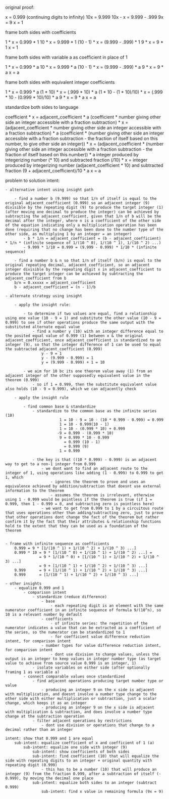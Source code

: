original proof:

x = 0.999 (continuing digits to infinity)
10x = 9.999
10x - x = 9.999 - .999
9x = 9
x = 1

frame both sides with coefficients

1 * x = 0.999 * 1
10 * x = 9.999 * 1
(10 - 1) * x = (9.999 - .999) * 1
9 * x = 9 * 1
x = 1

frame both sides with variable a as coefficient in place of 1

1 * x = 0.999 * a
10 * x = 9.999 * a
(10 - 1) * x = (9.999 - .999) * a
9 * x = 9 * a
x = a

frame both sides with equivalent integer coefficients

1 * x = 0.999 * a
(1 * 10) * x = (.999 * 10) * a
(1 * 10 - (1 * 10)/10) * x = (.999 * 10 - (0.999 * 10)/10) * a
9 * x = 9 * a
x = a

standardize both sides to language

coefficient * x = adjacent_coefficient * a
(coefficient * number giving other side an integer accessible with a fraction subtraction) * x = (adjacent_coefficient * number giving other side an integer accessible with a fraction subtraction) * a
(coefficient * (number giving other side an integer accessible with a fraction subtraction - the fraction of itself based on this number, to give other side an integer)) * x = (adjacent_coefficient * (number giving other side an integer accessible with a fraction subtraction  - the fraction of itself based on this number)) * a
integer produced by integerizing number (* 10) and subtracted fraction (/10) * x = integer produced by integerizing number (adjacent_coefficient * 10) and subtracted fraction (9 + adjacent_coefficient)/10 * a
x = a

problem to solution intent:

	- alternative intent using insight path

		- find a number b (9.999) so that 1/n of itself is equal to the original adjacent_coefficient (0.999) so an adjacent integer (9) divisible by the repeating digit (9) to produce the target integer (1) (after moving one decimal to produce the integer) can be achieved by subtracting the adjacent_coefficient, given that 1/n of b will be the decimal after the integer, where n is a coefficient of the other side of the equation indicating only a multiplication operation has been done (requiring that no change has been done to the number type of the other side, as multiplying 1 by an integer = an integer)
			- b * 1/n = adjacent_coefficient = (b - adjacent_coefficient) * 1/n * (infinite sequence of 1/(10 ^ 0), 1/(10 ^ 1), 1/(10 ^ 2) ...)
			- 9.999 * 1/10 = 0.999 = (9.999 - 0.999) * 1/10 * (infinite sequence)

		- find a number b & n so that 1/n of itself (b/n) is equal to the original repeating decimal, adjacent_coefficient, so an adjacent integer divisible by the repeating digit x in adjacent_coefficient to produce the target integer can be achieved by subtracting the adjacent_coefficient from b
		b/n = 0.xxxxx = adjacent_coefficient
		b - adjacent_coefficient = (n - 1)/b

	- alternate strategy using insight 

		- apply the insight rule:

			- to determine if two values are equal, find a relationship using one value (10 - 9 = 1) and substitute the other value (10 - 9 = 0.999) to see if other operations produce the same output with the substituted alternate equal value
				- find a number y (10) with an integer difference equal to the posited equal value of 0.999 (1) between x & the original adjacent_coefficient, once adjacent_coefficient is standardized to an integer (9), so that the integer difference of 1 can be used to equal the subtracted adjacent_coefficient (0.999)
					y - 9 = 1
					y - (9.999 - 0.999) = 1
					y = (9.999 - 0.999) + 1 = 10

			- we aim for 10 bc its one theorem value away (1) from an adjacent integer of the other supposedly equivalent value in the theorem (0.999)
				- so if 1 = 0.999, then the substitute equivalent value also holds (10 - 9 = 0.999), which we can adjacently check

		- apply the insight rule

			- find common base & standardize
				- standardize to the common base as the infinite series (10)
							1 = 10 - 9 = 10 - (10 * 0.999 - 0.999) = 0.999
					        1 = 10 - 0.999(10 - 1) 
					        1 = 10 - (0.999 * 10) + 0.999
						   -9 = 0.999 - (0.999 * 10)
							9 = 0.999 * 10 - 0.999 
							  = 0.999 (10 - 1)
							  = 0.999 (9)
							1 = 0.999

				- the key is that ((10 * 0.999) - 0.999) is an adjacent way to get to a non-1 integer from 0.999 
					- we dont want to find an adjacent route to the integer of 1, using operations like adding (1 - 0.999) to 0.999 to get 1, which 
						- ignores the theorem to prove and uses an equivalence achieved by addition/subtraction that doesnt use external information to the theorem
						- assumes the theorem is irrelevant, otherwise using 1 - 0.999 would be pointless if the theorem is true (if 1 = 0.999, then 1 - 0.999 = 0, and subtracting zero is pointless here)
					- we want to get from 0.999 to 1 by a circuitous route that uses operations other than adding/subtracting zero, just to prove that other operations dont change the fact of the theorem but rather confirm it by the fact that their attributes & relationship functions hold to the extent that they can be used as a foundation of the theorem


	- frame with infinite sequence as coefficients
		0.999 = 9 * [1/(10 ^ 1) + 1/(10 ^ 2) + 1/(10 ^ 3) ...]
		0.999 * 10 = 9 * [1/(10 ^ 0) + 1/(10 ^ 1) + 1/(10 ^ 2) ...] = 
				   = 9 * 1/(10 ^ 0) + [1/(10 ^ 1) + 1/(10 ^ 2) + 1/(10 ^ 3) ...]
				   = 9 + [1/(10 ^ 1) + 1/(10 ^ 2) + 1/(10 ^ 3) ...]
	    9.999      = 9 + [1/(10 ^ 1) + 1/(10 ^ 2) + 1/(10 ^ 3) ...]
	    0.999      = [1/(10 ^ 1) + 1/(10 ^ 2) + 1/(10 ^ 3) ...]

	- other insights
		- equalize 0.999 and 1
			- comparison intent
				- standardize (reduce difference)
					- base
						- each repeating digit is an element with the same numerator coefficient in an infinite sequence of formula 9/(10^n), so 10 is a relevant number by default
					- coefficients
						- of infinite series: the repetition of the numerator indicates a value that can be extracted as a coefficient of the series, so the numerator can be standardized to 1
						- for coefficient value difference reduction intent, for comparison intent
					- number types for value difference reduction intent, for comparison intent
						- dont use division to change values, unless the output is an integer to keep values in integer number type (as target value to achieve from source value 0.999 is an integer, 1)
				- isolate variables on either side (after optionally framing 1 as variable a)
			- connect comparable values once standardized
				- find adjacent operations producing target number type or value
					- producing an integer 9 on the x side is adjacent with multiplication, and doesnt involve a number type change to the other side with either multiplication or subtraction, just a scalar change, which keeps it as an integer
					- producing an integer 9 on the x side is adjacent with multiplication & subtraction, and does involve a number type change at the subtraction operation
				- filter adjacent operations by restrictions
					- dont use division or operations that change to a decimal rather than an integer

	intent: show that 0.999 and 1 are equal
		sub-intent: equalize coefficient of x and coefficient of 1 (a)
			sub-intent: equalize one side with integer (9)
				sub-intent: show coefficients of both sides
				sub-intent: find coefficient (10) that will equalize the side with repeating digits to an integer + original quantity with repeating digit (0.999)
					- this has to be a number (10) that will produce an integer (9) from the fraction 0.999, after a subtraction of itself (- 0.999), by moving the decimal one place
				sub-intent: equalize both sides to an integer (subtract 0.999)
					sub-intent: find x value in remaining formula (9x = 9)